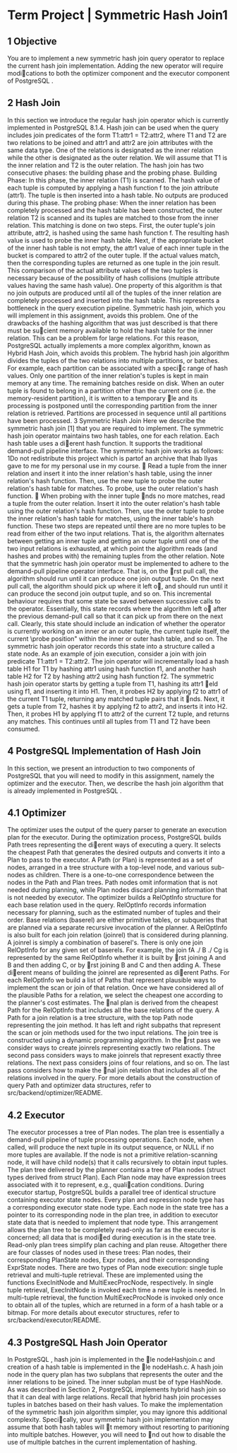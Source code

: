 # Term Project | Symmetric Hash Join1
## 1 Objective
You are to implement a new symmetric hash join query operator to replace the current hash join implementation.
Adding the new operator will require modications to both the optimizer component and the
executor component of PostgreSQL .
## 2 Hash Join
In this section we introduce the regular hash join operator which is currently implemented in PostgreSQL
8.1.4. Hash join can be used when the query includes join predicates of the form T1:attr1 = T2:attr2, where
T1 and T2 are two relations to be joined and attr1 and attr2 are join attributes with the same data type.
One of the relations is designated as the inner relation while the other is designated as the outer relation.
We will assume that T1 is the inner relation and T2 is the outer relation.
The hash join has two consecutive phases: the building phase and the probing phase.
Building Phase: In this phase, the inner relation (T1) is scanned. The hash value of each tuple is computed
by applying a hash function f to the join attribute (attr1). The tuple is then inserted into a hash
table. No outputs are produced during this phase.
The probing phase: When the inner relation has been completely processed and the hash table has been
constructed, the outer relation T2 is scanned and its tuples are matched to those from the inner relation.
This matching is done on two steps. First, the outer tuple's join attribute, attr2, is hashed using the
same hash function f. The resulting hash value is used to probe the inner hash table. Next, if the
appropriate bucket of the inner hash table is not empty, the attr1 value of each inner tuple in the
bucket is compared to attr2 of the outer tuple. If the actual values match, then the corresponding
tuples are returned as one tuple in the join result. This comparison of the actual attribute values of the
two tuples is necessary because of the possibility of hash collisions (multiple attribute values having
the same hash value).
One property of this algorithm is that no join outputs are produced until all of the tuples of the inner
relation are completely processed and inserted into the hash table. This represents a bottleneck in the query
execution pipeline. Symmetric hash join, which you will implement in this assignment, avoids this problem.
One of the drawbacks of the hashing algorithm that was just described is that there must be sucient
memory available to hold the hash table for the inner relation. This can be a problem for large relations.
For this reason, PostgreSQL actually implements a more complex algorithm, known as Hybrid Hash Join,
which avoids this problem. The hybrid hash join algorithm divides the tuples of the two relations into
multiple partitions, or batches. For example, each partition can be associated with a specic range of hash
values. Only one partition of the inner relation's tuples is kept in main memory at any time. The remaining
batches reside on disk. When an outer tuple is found to belong in a partition other than the current one
(i.e. the memory-resident partition), it is written to a temporary le and its processing is postponed until
the corresponding partition from the inner relation is retrieved. Partitions are processed in sequence until
all partitions have been processed.
3 Symmetric Hash Join
Here we describe the symmetric hash join [1] that you are required to implement. The symmetric hash join
operator maintains two hash tables, one for each relation. Each hash table uses a dierent hash function. It
supports the traditional demand-pull pipeline interface. The symmetric hash join works as follows:
1Do not redistribute this project which is partof an archive that Ihab Ilyas gave to me for my personal use in my course.
 Read a tuple from the inner relation and insert it into the inner relation's hash table, using the inner
relation's hash function. Then, use the new tuple to probe the outer relation's hash table for matches.
To probe, use the outer relation's hash function.
 When probing with the inner tuple nds no more matches, read a tuple from the outer relation. Insert
it into the outer relation's hash table using the outer relation's hash function. Then, use the outer
tuple to probe the inner relation's hash table for matches, using the inner table's hash function.
These two steps are repeated until there are no more tuples to be read from either of the two input
relations. That is, the algorithm alternates between getting an inner tuple and getting an outer tuple until
one of the two input relations is exhausted, at which point the algorithm reads (and hashes and probes with)
the remaining tuples from the other relation.
Note that the symmetric hash join operator must be implemented to adhere to the demand-pull pipeline
operator interface. That is, on the rst pull call, the algorithm should run until it can produce one join
output tuple. On the next pull call, the algorithm should pick up where it left o, and should run until it
can produce the second join output tuple, and so on. This incremental behaviour requires that some state
be saved between successive calls to the operator. Essentially, this state records where the algorithm left o
after the previous demand-pull call so that it can pick up from there on the next call. Clearly, this state
should include an indication of whether the operator is currently working on an inner or an outer tuple,
the current tuple itself, the current \probe position" within the inner or outer hash table, and so on. The
symmetric hash join operator records this state into a structure called a state node.
As an example of join execution, consider a join with join predicate T1:attr1 = T2:attr2. The join operator
will incrementally load a hash table H1 for T1 by hashing attr1 using hash function f1, and another hash
table H2 for T2 by hashing attr2 using hash function f2. The symmetric hash join operator starts by getting
a tuple from T1, hashing its attr1 eld using f1, and inserting it into H1. Then, it probes H2 by applying f2
to attr1 of the current T1 tuple, returning any matched tuple pairs that it nds. Next, it gets a tuple from
T2, hashes it by applying f2 to attr2, and inserts it into H2. Then, it probes H1 by applying f1 to attr2 of
the current T2 tuple, and returns any matches. This continues until all tuples from T1 and T2 have been
consumed.
## 4 PostgreSQL Implementation of Hash Join
In this section, we present an introduction to two components of PostgreSQL that you will need to modify
in this assignment, namely the optimizer and the executor. Then, we describe the hash join algorithm that
is already implemented in PostgreSQL .
## 4.1 Optimizer
The optimizer uses the output of the query parser to generate an execution plan for the executor. During
the optimization process, PostgreSQL builds Path trees representing the dierent ways of executing a query.
It selects the cheapest Path that generates the desired outputs and converts it into a Plan to pass to the
executor. A Path (or Plan) is represented as a set of nodes, arranged in a tree structure with a top-level
node, and various sub-nodes as children. There is a one-to-one correspondence between the nodes in the
Path and Plan trees. Path nodes omit information that is not needed during planning, while Plan nodes
discard planning information that is not needed by executor.
The optimizer builds a RelOptInfo structure for each base relation used in the query. RelOptInfo records
information necessary for planning, such as the estimated number of tuples and their order. Base relations
(baserel) are either primitive tables, or subqueries that are planned via a separate recursive invocation of
the planner. A RelOptInfo is also built for each join relation (joinrel) that is considered during planning.
A joinrel is simply a combination of baserel's. There is only one join RelOptInfo for any given set of
baserels. For example, the join fA ./ B ./ Cg is represented by the same RelOptInfo whether it is built
by rst joining A and B and then adding C, or by rst joining B and C and then adding A. These dierent
means of building the joinrel are represented as dierent Paths. For each RelOptInfo we build a list of
Paths that represent plausible ways to implement the scan or join of that relation. Once we have considered
all of the plausible Paths for a relation, we select the cheapest one according to the planner's cost estimates.
The nal plan is derived from the cheapest Path for the RelOptInfo that includes all the base relations of
the query. A Path for a join relation is a tree structure, with the top Path node representing the join method.
It has left and right subpaths that represent the scan or join methods used for the two input relations.
The join tree is constructed using a dynamic programming algorithm. In the rst pass we consider
ways to create joinrels representing exactly two relations. The second pass considers ways to make
joinrels that represent exactly three relations. The next pass considers joins of four relations, and so
on. The last pass considers how to make the nal join relation that includes all of the relations involved in
the query. For more details about the construction of query Path and optimizer data structures, refer to
src/backend/optimizer/README.
## 4.2 Executor
The executor processes a tree of Plan nodes. The plan tree is essentially a demand-pull pipeline of tuple
processing operations. Each node, when called, will produce the next tuple in its output sequence, or NULL
if no more tuples are available. If the node is not a primitive relation-scanning node, it will have child node(s)
that it calls recursively to obtain input tuples. The plan tree delivered by the planner contains a tree of
Plan nodes (struct types derived from struct Plan). Each Plan node may have expression trees associated
with it to represent, e.g., qualication conditions.
During executor startup, PostgreSQL builds a parallel tree of identical structure containing executor
state nodes. Every plan and expression node type has a corresponding executor state node type. Each
node in the state tree has a pointer to its corresponding node in the plan tree, in addition to executor state
data that is needed to implement that node type. This arrangement allows the plan tree to be completely
read-only as far as the executor is concerned; all data that is modied during execution is in the state
tree. Read-only plan trees simplify plan caching and plan reuse. Altogether there are four classes of nodes
used in these trees: Plan nodes, their corresponding PlanState nodes, Expr nodes, and their corresponding
ExprState nodes.
There are two types of Plan node execution: single tuple retrieval and multi-tuple retrieval. These
are implemented using the functions ExecInitNode and MultiExecProcNode, respectively. In single tuple
retrieval, ExecInitNode is invoked each time a new tuple is needed. In multi-tuple retrieval, the function
MultiExecProcNode is invoked only once to obtain all of the tuples, which are returned in a form of a hash
table or a bitmap. For more details about executor structures, refer to src/backend/executor/README.
## 4.3 PostgreSQL Hash Join Operator
In PostgreSQL , hash join is implemented in the le nodeHashjoin.c and creation of a hash table is implemented
in the le nodeHash.c. A hash join node in the query plan has two subplans that represents the
outer and the inner relations to be joined. The inner subplan must be of type HashNode.
As was described in Section 2, PostgreSQL implements hybrid hash join so that it can deal with large
relations. Recall that hybrid hash join processes tuples in batches based on their hash values. To make the
implementation of the symmetric hash join algorithm simpler, you may ignore this additional complexity.
Specically, your symmetric hash join implementation may assume that both hash tables will t memory
without resorting to paritioning into multiple batches. However, you will need to nd out how to disable the
use of multiple batches in the current implementation of hashing.

